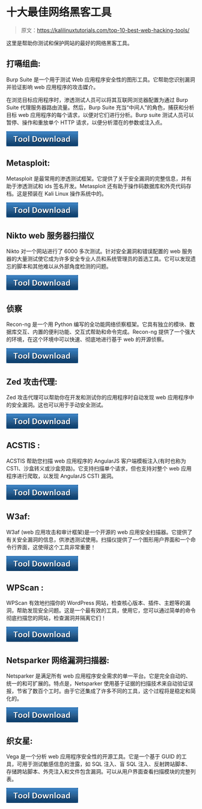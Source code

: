 # 十大最佳网络黑客工具

> 原文：<https://kalilinuxtutorials.com/top-10-best-web-hacking-tools/>

这里是帮助你测试和保护网站的最好的网络黑客工具。

## **打嗝组曲:**

Burp Suite 是一个用于测试 Web 应用程序安全性的图形工具。它帮助您识别漏洞并验证影响 web 应用程序的攻击媒介。

在浏览目标应用程序时，渗透测试人员可以将其互联网浏览器配置为通过 Burp Suite 代理服务器路由流量。然后，Burp Suite 充当“中间人”的角色，捕获和分析目标 web 应用程序的每个请求，以便对它们进行分析。Burp suite 测试人员可以暂停、操作和重放单个 HTTP 请求，以便分析潜在的参数或注入点。

[![Burpsuite](img//46b144eb6fab6ddaf6b886b447bd6c57.png)](https://portswigger.net/burp)

## Metasploit:

Metasploit 是最常用的渗透测试框架。它提供了关于安全漏洞的完整信息，并有助于渗透测试和 ids 签名开发。Metasploit 还有助于操作码数据库和外壳代码存档。这是预装在 Kali Linux 操作系统中的。

[![Burpsuite](img//46b144eb6fab6ddaf6b886b447bd6c57.png)](https://www.metasploit.com/)

## Nikto web 服务器扫描仪

Nikto 对一个网站进行了 6000 多次测试。针对安全漏洞和错误配置的 web 服务器的大量测试使它成为许多安全专业人员和系统管理员的首选工具。它可以发现遗忘的脚本和其他难以从外部角度检测的问题。

[![Burpsuite](img//46b144eb6fab6ddaf6b886b447bd6c57.png)](https://github.com/sullo/nikto﻿)

## 侦察

Recon-ng 是一个用 Python 编写的全功能网络侦察框架。它具有独立的模块、数据库交互、内置的便利功能、交互式帮助和命令完成。Recon-ng 提供了一个强大的环境，在这个环境中可以快速、彻底地进行基于 web 的开源侦察。

[![](img//46b144eb6fab6ddaf6b886b447bd6c57.png)](https://tools.kali.org/information-gathering/recon-ng)

## **Zed 攻击代理:**

Zed 攻击代理可以帮助你在开发和测试你的应用程序时自动发现 web 应用程序中的安全漏洞。这也可以用于手动安全测试。

[![](img//46b144eb6fab6ddaf6b886b447bd6c57.png)](https://www.zaproxy.org/﻿)

## **ACSTIS :**

ACSTIS 帮助您扫描 web 应用程序的 AngularJS 客户端模板注入(有时也称为 CSTI、沙盒转义或沙盒旁路)。它支持扫描单个请求，但也支持对整个 web 应用程序进行爬取，以发现 AngularJS CSTI 漏洞。

[![](img//46b144eb6fab6ddaf6b886b447bd6c57.png)](https://github.com/tijme/angularjs-csti-scanner)

## **W3af:**

W3af (web 应用攻击和审计框架)是一个开源的 web 应用安全扫描器。它提供了有关安全漏洞的信息，供渗透测试使用。扫描仪提供了一个图形用户界面和一个命令行界面，这使得这个工具非常重要！

[![](img//a7f71f59f6a7fc1827f78e9d30688113.png)](https://www.zaproxy.org﻿)

## **WPScan** :

WPScan 有效地扫描你的 WordPress 网站，检查核心版本、插件、主题等的漏洞，帮助发现安全问题。这是一个最有效的工具，使用它，您可以通过简单的命令彻底扫描您的网站，检查漏洞并隔离它们！

[![](img//46b144eb6fab6ddaf6b886b447bd6c57.png)](https://kalilinuxtutorials.com/wpscan-checks-vulnerabilities/)

## Netsparker 网络漏洞扫描器:

Netsparker 是满足所有 web 应用程序安全需求的单一平台。它是完全自动的、统一的和可扩展的。特点是，Netsparker 使用基于证据的扫描技术来自动验证误报，节省了数百个工时。由于它还集成了许多不同的工具，这个过程将是稳定和简化的。

[![](img//a7f71f59f6a7fc1827f78e9d30688113.png)](https://www.netsparker.com/vt/)

## **织女星:**

Vega 是一个分析 web 应用程序安全性的开源工具。它是一个基于 GUID 的工具，可用于测试敏感信息的泄露，如 SQL 注入、盲 SQL 注入、反射跨站脚本、存储跨站脚本、外壳注入和文件包含漏洞。可以从用户界面查看扫描模块的完整列表。

[![web hacking tools](img//46b144eb6fab6ddaf6b886b447bd6c57.png)](https://github.com/subgraph/Vega)